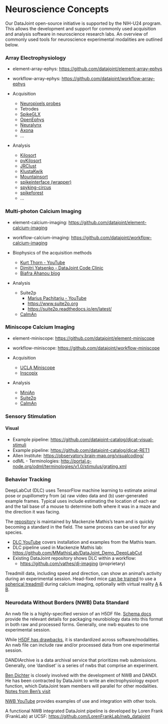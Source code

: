 # Neuroscience Concepts

Our DataJoint open-source initiative is supported by the NIH-U24 program. This allows the development and support for commonly used acquisition and analysis software in neuroscience research labs. An overview of commonly used tools for neuroscience experimental modalities are outlined below. 

### Array Electrophysiology

+ element-array-ephys: https://github.com/datajoint/element-array-ephys
+ workflow-array-ephys: https://github.com/datajoint/workflow-array-ephys

+ Acquisition
    + [Neuropixels probes](https://www.neuropixels.org)
    + Tetrodes
    + [SpikeGLX](http://billkarsh.github.io/SpikeGLX/)
    + [OpenEphys](https://open-ephys.github.io/gui-docs/User-Manual/Plugins/Neuropixels-PXI.html)
    + [Neuralynx](https://neuralynx.com/)
    + [Axona](http://www.axona.com/)
    + ...

+ Analysis
    + [Kilosort](https://github.com/MouseLand/Kilosort)
    + [pyKilosort](https://github.com/MouseLand/pykilosort)
    + [JRClust](https://github.com/JaneliaSciComp/JRCLUST)
    + [KlustaKwik](https://klusta.readthedocs.io/en/latest/)
    + [Mountainsort](https://github.com/flatironinstitute/mountainsort)
    + [spikeinterface (wrapper)](https://github.com/SpikeInterface)
    + [spyking-circus](https://github.com/spyking-circus/spyking-circus)
    + [spikeforest](https://spikeforest.flatironinstitute.org/)
    + ...

### Multi-photon Calcium Imaging

+ element-calcium-imaging: https://github.com/datajoint/element-calcium-imaging
+ workflow-calcium-imaging: https://github.com/datajoint/workflow-calcium-imaging

+ Biophysics of the acquisition methods
    + [Kurt Thorn - YouTube](https://www.youtube.com/watch?v=CZifB2aQDDM)
    + [Dimitri Yatsenko - DataJoint Code Clinic](https://drive.google.com/file/d/1-xY340MhM-VPPmsxvPzoAFppylXLI3g5/view?usp=sharing)
    + [Biafra Ahanou blog](https://bahanonu.com/brain/#c20181209)

+ Analysis
    + Suite2p
        + [Marius Pachitariu - YouTube](https://www.youtube.com/user/mariuspach/featured)
        + https://www.suite2p.org
        + https://suite2p.readthedocs.io/en/latest/
    + [CaImAn](https://github.com/flatironinstitute/CaImAn)


### Miniscope Calcium Imaging

+ element-miniscope: https://github.com/datajoint/element-miniscope
+ workflow-miniscope: https://github.com/datajoint/workflow-miniscope

+ Acquisition
    + [UCLA Miniscope](http://miniscope.org/index.php/Main_Page)
    + [Inscopix](https://www.inscopix.com)

+ Analysis
    + [MiniAn](https://github.com/denisecailab/minian)
    + [Suite2p](https://github.com/MouseLand/suite2p)
    + [CaImAn](https://github.com/flatironinstitute/CaImAn)


### Sensory Stimulation

#### Visual 
+ Example pipeline: https://github.com/datajoint-catalog/djcat-visual-stimuli
+ Example pipeline: https://github.com/datajoint-catalog/djcat-RET1
+ Allen Institute: https://observatory.brain-map.org/visualcoding/
+ odML - Terminologies: http://portal.g-node.org/odml/terminologies/v1.0/stimulus/grating.xml


### Behavior Tracking

DeepLabCut (DLC) uses TensorFlow machine learning to estimate animal pose or pupillometry from (a) raw video data and (b) user-generated example frames. Typical uses include estimating the location of each ear and the tail base of a mouse to determine both where it was in a maze and the direction it was facing. 

The [repository](https://github.com/DeepLabCut/DeepLabCut) is maintained by Mackenzie Mathis’s team and is quickly becoming a standard in the field. The same process can be used for any species.

+ [DLC YouTube](https://www.youtube.com/channel/UC2HEbWpC_1v6i9RnDMy-dfA) covers installation and examples from the Mathis team.
+ DLC pipeline used in Mackenzie Mathis lab: https://github.com/MMathisLab/DataJoint_Demo_DeepLabCut
+ Existing DataJoint repository shows DLC within a workflow:
    + https://github.com/vathes/dj-imaging (proprietary)

Treadmill data, including speed and direction, can show an animal’s activity during an experimental session. Head-fixed mice [can be trained](https://www.researchgate.net/publication/272381533_Acute_two-photon_imaging_of_the_neurovascular_unit_in_the_cortex_of_active_mice/figures?lo=1) to use a [spherical treadmill](https://sphericaltreadmill.com/spherical-treadmill-mice-small-animals.aspx) during calcium imaging, optionally with virtual reality [A](https://www.phenosys.com/products/virtual-reality/) & [B](https://www.youtube.com/watch?v=PHZytzVk4E0).

### Neurodata Without Borders (NWB) Data Standard

An nwb file is a highly-specified version of an H5DF file. [Schema docs](https://nwb-schema.readthedocs.io/) provide the relevant details for packaging neurobiology data into this format in both raw and processed forms. Generally, one nwb equates to one experimental session. 

While [H5DF has drawbacks](https://cyrille.rossant.net/moving-away-hdf5/), it is standardized across software/modalities. An nwb file can include raw and/or processed data from one experimental session.

DANDIArchive is a data archival service that prioritizes nwb submissions. Generally, one ‘dandiset’ is a series of nwbs that comprise an experiment.

[Ben Dichter](https://www.catalystneuro.com/team/) is closely involved with the development of NWB and DANDI. He has been contracted by DataJoint to write an electrophysiology export function, which DataJoint team members will parallel for other modalities. [Notes from Ben’s visit](https://docs.google.com/document/d/12CYzK8a4IDS6S_sVaImqPYP-fYyFrRQduNQJH5H7wZY/edit)

[NWB YouTube](https://www.youtube.com/c/NeurodataWithoutBorders) provides examples of use and integration with other tools. 

A functional NWB integrated DataJoint pipeline is developed by Loren Frank (FrankLab) at UCSF: https://github.com/LorenFrankLab/nwb_datajoint